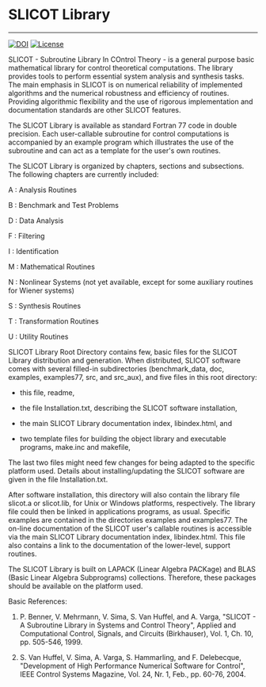 # SLICOT Library
-----------------------------

[![DOI](https://zenodo.org/badge/DOI/10.5281/zenodo.6463090.svg)](https://doi.org/10.5281/zenodo.6463090)
[![License](https://img.shields.io/badge/License-BSD_3--Clause-blue.svg)](https://github.com/SLICOT/SLICOT-Reference/blob/main/LICENSE)

SLICOT - Subroutine Library In COntrol Theory - is a general purpose basic
mathematical library for control theoretical computations.  The library
provides tools to perform essential system analysis and synthesis tasks.
The main emphasis in SLICOT is on numerical reliability of implemented
algorithms and the numerical robustness and efficiency of routines.
Providing algorithmic flexibility and the use of rigorous implementation
and documentation standards are other SLICOT features.

The SLICOT Library is available as standard Fortran 77 code in double
precision.  Each user-callable subroutine for control computations is
accompanied by an example program which illustrates the use of the
subroutine and can act as a template for the user's own routines.

The SLICOT Library is organized by chapters, sections and subsections.
The following chapters are currently included:

A : Analysis Routines

B : Benchmark and Test Problems

D : Data Analysis

F : Filtering

I : Identification

M : Mathematical Routines

N : Nonlinear Systems
    (not yet available, except for some auxiliary routines for Wiener systems)
    
S : Synthesis Routines

T : Transformation Routines

U : Utility Routines

SLICOT Library Root Directory contains few, basic files for the SLICOT Library
distribution and generation.  When distributed, SLICOT software comes with
several filled-in subdirectories (benchmark_data, doc, examples, examples77,
src, and src_aux), and five files in this root
directory:

- this file, readme,

- the file Installation.txt, describing the SLICOT software installation,

- the main SLICOT Library documentation index, libindex.html, and

- two template files for building the object library and executable programs,
  make.inc and makefile,
  
The last two files might need few changes for being adapted to the specific
platform used.  Details about installing/updating the SLICOT software are
given in the file Installation.txt.

After software installation, this directory will also contain the library 
file slicot.a or slicot.lib, for Unix or Windows platforms, respectively.
The library file could then be linked in applications programs, as usual.
Specific examples are contained in the directories examples and examples77.
The on-line documentation of the SLICOT user's callable routines is
accessible via the main SLICOT Library documentation index, libindex.html.
This file also contains a link to the documentation of the lower-level,
support routines.

The SLICOT Library is built on LAPACK (Linear Algebra PACKage) and BLAS
(Basic Linear Algebra Subprograms) collections.  Therefore, these
packages should be available on the platform used.

Basic References:

1. P. Benner, V. Mehrmann, V. Sima, S. Van Huffel, and A. Varga,
   "SLICOT - A Subroutine Library in Systems and Control Theory",
   Applied and Computational Control, Signals, and Circuits
   (Birkhauser), Vol. 1, Ch. 10, pp. 505-546, 1999.

2. S. Van Huffel, V. Sima, A. Varga, S. Hammarling, and F. Delebecque,
   "Development of High Performance Numerical Software for Control",
   IEEE Control Systems Magazine, Vol. 24, Nr. 1, Feb., pp. 60-76, 2004.
